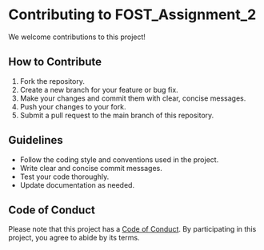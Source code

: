 # Contributing to FOST_Assignment_2

We welcome contributions to this project!

## How to Contribute

1.  Fork the repository.
2.  Create a new branch for your feature or bug fix.
3.  Make your changes and commit them with clear, concise messages.
4.  Push your changes to your fork.
5.  Submit a pull request to the main branch of this repository.

## Guidelines

*   Follow the coding style and conventions used in the project.
*   Write clear and concise commit messages.
*   Test your code thoroughly.
*   Update documentation as needed.

## Code of Conduct

Please note that this project has a [Code of Conduct](CODE_OF_CONDUCT.md). By participating in this project, you agree to abide by its terms.
